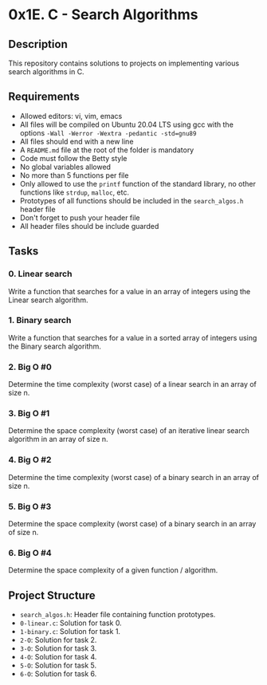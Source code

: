 # 0x1E. C - Search Algorithms

## Description
This repository contains solutions to projects on implementing various search algorithms in C.

## Requirements
- Allowed editors: vi, vim, emacs
- All files will be compiled on Ubuntu 20.04 LTS using gcc with the options `-Wall -Werror -Wextra -pedantic -std=gnu89`
- All files should end with a new line
- A `README.md` file at the root of the folder is mandatory
- Code must follow the Betty style
- No global variables allowed
- No more than 5 functions per file
- Only allowed to use the `printf` function of the standard library, no other functions like `strdup`, `malloc`, etc.
- Prototypes of all functions should be included in the `search_algos.h` header file
- Don't forget to push your header file
- All header files should be include guarded

## Tasks
### 0. Linear search
Write a function that searches for a value in an array of integers using the Linear search algorithm.

### 1. Binary search
Write a function that searches for a value in a sorted array of integers using the Binary search algorithm.

### 2. Big O #0
Determine the time complexity (worst case) of a linear search in an array of size n.

### 3. Big O #1
Determine the space complexity (worst case) of an iterative linear search algorithm in an array of size n.

### 4. Big O #2
Determine the time complexity (worst case) of a binary search in an array of size n.

### 5. Big O #3
Determine the space complexity (worst case) of a binary search in an array of size n.

### 6. Big O #4
Determine the space complexity of a given function / algorithm.

## Project Structure
- `search_algos.h`: Header file containing function prototypes.
- `0-linear.c`: Solution for task 0.
- `1-binary.c`: Solution for task 1.
- `2-O`: Solution for task 2.
- `3-O`: Solution for task 3.
- `4-O`: Solution for task 4.
- `5-O`: Solution for task 5.
- `6-O`: Solution for task 6.
